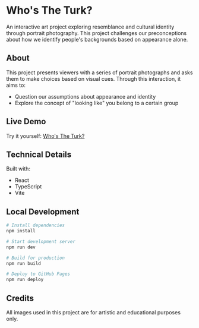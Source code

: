 # Who's The Turk?

An interactive art project exploring resemblance and cultural identity through portrait photography. This project challenges our preconceptions about how we identify people's backgrounds based on appearance alone.

## About

This project presents viewers with a series of portrait photographs and asks them to make choices based on visual cues. Through this interaction, it aims to:

- Question our assumptions about appearance and identity
- Explore the concept of "looking like" you belong to a certain group

## Live Demo

Try it yourself: [Who's The Turk?](https://jkettmann.github.io/whos-the-turk/)

## Technical Details

Built with:

- React
- TypeScript
- Vite

## Local Development

```bash
# Install dependencies
npm install

# Start development server
npm run dev

# Build for production
npm run build

# Deploy to GitHub Pages
npm run deploy
```

## Credits

All images used in this project are for artistic and educational purposes only.
